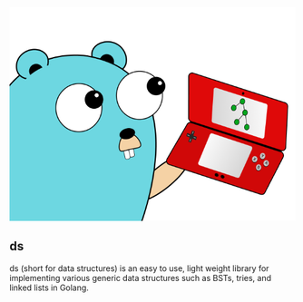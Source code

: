 ![logo](./logo.png)

## ds

ds (short for data structures) is an easy to use, light weight library for implementing various generic data structures such as BSTs, tries, and linked lists in Golang.